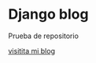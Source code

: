 # Django blog
Prueba de repositorio

[visitita mi blog](https://djangoblogcodigopy.herokuapp.com/])
